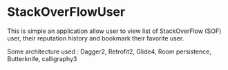 # StackOverFlowUser

This is simple an application allow user to view list of StackOverFlow (SOF) user, their reputation history and bookmark their favorite user.

Some architecture used : Dagger2, Retrofit2, Glide4, Room persistence, Butterknife, calligraphy3
